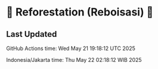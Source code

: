 
# 🌳 Reforestation (Reboisasi) 🌲

## Last Updated

GitHub Actions time: Wed May 21 19:18:12 UTC 2025

Indonesia/Jakarta time: Thu May 22 02:18:12 WIB 2025
